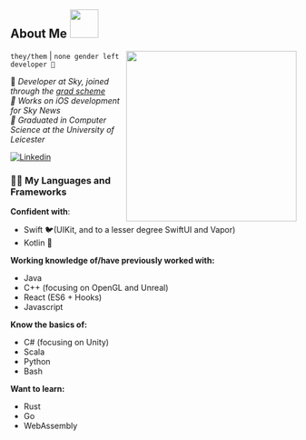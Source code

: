 <h2> About Me <img src="https://media0.giphy.com/media/QZy66oggJPGPJiAijf/giphy.gif" width="50"></h2>
<img align='right' src="https://cdn141.picsart.com/300081205147211.png" width="300">

`they/them` | `none gender left developer 🍕`

<p>🌸 <em>Developer at Sky, joined through the <a href="https://careers.sky.com/earlycareers/graduateprogrammes/">grad scheme</a></br>🌸 Works on iOS development for Sky News</br>🌸 Graduated in Computer Science at the University of Leicester
</em></p>

[![Linkedin](https://img.shields.io/badge/-LinkedIn-blue?style=flat-square&logo=Linkedin&logoColor=white&link=https://www.linkedin.com/in/anna-hayhurst-98aa58140/)](https://www.linkedin.com/in/anna-hayhurst-98aa58140/)


### ✍🏻 My Languages and Frameworks

**Confident with**:
* Swift 🐦(UIKit, and to a lesser degree SwiftUI and Vapor)
* Kotlin 🤖

**Working knowledge of/have previously worked with:**
* Java
* C++ (focusing on OpenGL and Unreal)
* React (ES6 + Hooks)
* Javascript

**Know the basics of:**
* C# (focusing on Unity)
* Scala
* Python
* Bash

**Want to learn:**
* Rust
* Go
* WebAssembly
